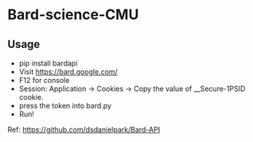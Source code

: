 # Bard-science-CMU

## Usage
* pip install bardapi
* Visit https://bard.google.com/
* F12 for console
* Session: Application → Cookies → Copy the value of __Secure-1PSID cookie.
* press the token into bard.py
* Run!

Ref: https://github.com/dsdanielpark/Bard-API
